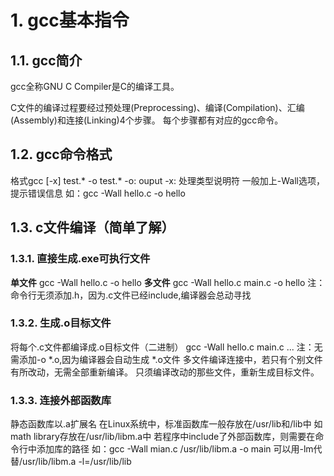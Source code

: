 # 1. gcc基本指令

## 1.1. gcc简介
gcc全称GNU C Compiler是C的编译工具。

C文件的编译过程要经过预处理(Preprocessing)、编译(Compilation)、汇编 (Assembly)和连接(Linking)4个步骤。
每个步骤都有对应的gcc命令。

## 1.2. gcc命令格式
格式gcc [-x] test.* -o test.*
-o: ouput
-x: 处理类型说明符
一般加上-Wall选项，提示错误信息
如：gcc -Wall hello.c -o hello

## 1.3. c文件编译（简单了解）

### 1.3.1. 直接生成.exe可执行文件
**单文件**
gcc -Wall hello.c -o hello
**多文件**
gcc -Wall hello.c main.c -o hello
注：命令行无须添加.h，因为.c文件已经include,编译器会总动寻找

### 1.3.2. 生成.o目标文件
将每个.c文件都编译成.o目标文件（二进制）
gcc -Wall hello.c main.c ... 
注：无需添加-o *.o,因为编译器会自动生成 *.o文件
多文件编译连接中，若只有个别文件有所改动，无需全部重新编译。
只须编译改动的那些文件，重新生成目标文件。

### 1.3.3. 连接外部函数库
静态函数库以.a扩展名
在Linux系统中，标准函数库一般存放在/usr/lib和/lib中
如math library存放在/usr/lib/libm.a中
若程序中include了外部函数库，则需要在命令行中添加库的路径
如：gcc -Wall mian.c  /usr/lib/libm.a -o main
可以用-lm代替/usr/lib/libm.a
-l=/usr/lib/lib
